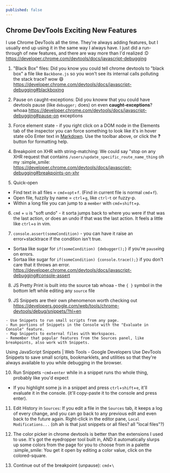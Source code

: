 ```yaml
---
published: false
---
```


## Chrome DevTools Exciting New Features
I use Chrome DevTools all the time. They're always adding features, but I usually end up using it in the same way I always have. I just did a run-through of new features, and there are way more than I'd realized :D
https://developer.chrome.com/devtools/docs/javascript-debugging

1. "Black Box" files: Did you know you could tell chrome devtools to "black box" a file like `Backbone.js` so you won't see its internal calls polluting the stack trace? wow :smile:
https://developer.chrome.com/devtools/docs/javascript-debugging#blackboxing

2. Pause on caught-exceptions: Did you knoww that you could have devtools pause (like `debugger;` does) on even **caught-exceptions**? whoaa
https://developer.chrome.com/devtools/docs/javascript-debugging#pause-on exceptions

3. Force element state - if you right click on a DOM node in the Elements tab of the inspector you can force something to look like it's in hover state o0o
Enter text in [Markdown](http://daringfireball.net/projects/markdown/). Use the toolbar above, or click the **?** button for formatting help.

4. Breakpoint on XHR with string-matching: We could say "stop on any XHR request that contains `/users/update_specific_route_name_thing` oh my :simple_smile:
https://developer.chrome.com/devtools/docs/javascript-debugging#breakpoints-on-xhr

5. Quick-open
  - Find text in all files = `cmd`+`opt`+`f`. (Find in current file is normal `cmd`+`f`).
  - Open file, fuzzily by name = `ctrl`+`g`, like `ctrl`-`t` or fuzzy-p.
  - Within a long file you can jump to a `member` with `cmd`+`shift`+`p`.

6. `cmd` + `u` is "soft undo" - it sorta jumps back to where you were if that was the last action, or does an undo if that was the last action. It feels a little like `ctrl`+`o` in vim.

7. `console.assert(someCondition)` - you can have it raise an error+stacktrace if the condition isn't true.
- Sortaa like sugar for `if(someCondition) {debugger();}` if you're `pause`ing on errors.
- Sortaa like sugar for `if(someCondition) {console.trace();}` if you don't care that it throws an error.
https://developer.chrome.com/devtools/docs/javascript-debugging#console-assert

8. JS Pretty Print is built into the source tab whoaa - the `{ }` symbol in the bottom left while editing any `source` file

9. JS Snippets are their own phenomenon worth checking out
https://developers.google.com/web/tools/chrome-devtools/debug/snippets/?hl=en
  ```
  - Use Snippets to run small scripts from any page.
  - Run portions of Snippets in the Console with the "Evaluate in Console" feature.
  - Map Snippets to external files with Workspaces.
  - Remember that popular features from the Sources panel, like breakpoints, also work with Snippets.
  ```
Using JavaScript Snippets | Web Tools - Google Developers
Use DevTools Snippets to save small scripts, bookmarklets, and utilities so that they're always available to you while debugging in the browser.

10. Run Snippets
  -`cmd`+`enter` while in a snippet runs tho whole thing, probably like you'd expect
  - If you highlight some js in a snippet and press `ctrl`+`shift`+`e`, it'll evaluate it in the console. (it'll copy-paste it to the console and press enter).

11. Edit History in `Sources`: If you edit a file in the `Sources` tab, it keeps a log of every change, and you can go back to any previous edit and even back to the future again. Right-click in the editor pane, `Local Modifications...` (oh ah is that just snippets or all files? all "local files"?)

12. The color picker in chrome devtools is better than the extensions I used to use. It's got the eyedropper tool built in, AND it automatically slurps up some colors from the page for you to choose from in a palette :simple_smile:
You get it open by editing a color value, click on the colored-square.

13. Continue out of the breakpoint (unpause): `cmd`+`\`